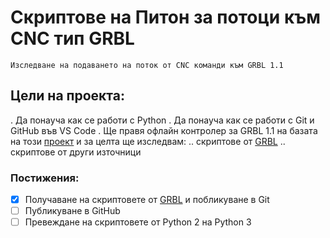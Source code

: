 # Скриптове на Питон за потоци към CNC тип GRBL
    
    Изследване на подаването на поток от CNC команди към GRBL 1.1

## Цели на проекта:

. Да понауча как се работи с Python
. Да понауча как се работи с Git и GitHub във VS Code
. Ще правя офлайн контролер за GRBL 1.1 на базата на този [проект](https://github.com/positron96/cnc3018-offline-controller) и за целта ще изследвам:
.. скриптове от [GRBL](https://github.com/gnea/grbl/tree/master/doc/script)
.. скриптове от други източници

### Постижения:

* [x] Получаване на скриптовете от [GRBL](https://github.com/gnea/grbl/tree/master/doc/script) и побликуване в Git
* [ ] Публикуване в GitHub
* [ ] Превеждане на скриптовете от Python 2 на Python 3
